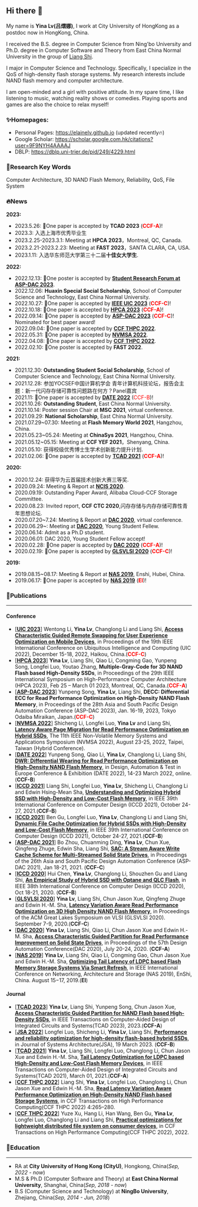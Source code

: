 ## Hi there 👋


<!--
**elainelv/elainelv** is a ✨ _special_ ✨ repository because its `README.md` (this file) appears on your GitHub profile.

Here are some ideas to get you started:

- 🔭 I’m currently working on ...
- 🌱 I’m currently learning ...
- 👯 I’m looking to collaborate on ...
- 🤔 I’m looking for help with ...
- 💬 Ask me about ...
- 📫 How to reach me: ...
- 😄 Pronouns: ...
- ⚡ Fun fact: ...
-->


My name is **Yina Lv(吕熠娜)**, I work at City University of HongKong as a postdoc now in HongKong, China.

I received the B.S. degree in Computer Science from Ning'bo University and Ph.D. degree in Computer Software and Theory from East China Normal University in the group of [Liang Shi](https://faculty.ecnu.edu.cn/_s16/sl2_13905/main.psp).

I major in Computer Science and Technology. Specifically, I specialize in the QoS of high-density flash storage systems.
My research interests include NAND flash memory and computer architecture.

I am open-minded and a girl with positive attitude. In my spare time, I like listening to music, watching reality shows or comedies. Playing sports and games are also the choice to relax myself!

### ✨Homepages:
- Personal Pages: https://elainelv.github.io (updated recently🔥)
- Google Scholar: https://scholar.google.com.hk/citations?user=9F9NYH4AAAAJ
- DBLP: https://dblp.uni-trier.de/pid/249/4229.html

### 🔭Research Key Words
Computer Architecture, 3D NAND Flash Memory, Reliability, QoS, File System

### **🔥News**
**2023:**
- 2023.5.26: 🎉One paper is accepted by **TCAD 2023** (<font color=#FF0000>**CCF-A**</font>)!
- 2023.3: 入选上海市优秀毕业生
- 2023.2.25-2023.3.1: Meeting at **HPCA 2023**，Montreal, QC, Canada.
- 2023.2.21-2023.2.23: Meeting at **FAST 2023**，SANTA CLARA, CA, USA.
- 2023.1.11: 入选华东师范大学第三十二届**十佳女大学生**.

**2022:**
- 2022.12.13: 🎉One poster is accepted by **[Student Research Forum at ASP-DAC 2023](https://www.aspdac.com/aspdac2023/student_forum/)**.
- 2022.12.06: **Huaxin Special Social Scholarship**, School of Computer Science and Technology, East China Normal University.
- 2022.10.27: 🎉One paper is accepted by **[IEEE UIC 2023](http://www.ieee-smart-world.org/2022/uic/ps.php)** (<font color=#FF0000>**CCF-C**</font>)!
- 2022.10.18: 🎉One paper is accepted by **[HPCA 2023](https://hpca-conf.org/2023/)** (<font color=#FF0000>**CCF-A**</font>)!
- 2022.09.14: 🎉One paper is accepted by **[ASP-DAC 2023](https://www.aspdac.com/aspdac2023/)** (<font color=#FF0000>**CCF-C**</font>)! Nominated for best paper award!
- 2022.09.04: 🎉One paper is accepted by **[CCF THPC 2022](https://www.springer.com/journal/42514)**.
- 2022.05.31: 🎉One paper is accepted by **[NVMSA 2022](https://nvmsa2022.github.io/)**.
- 2022.04.08: 🎉One paper is accepted by **[CCF THPC 2022](https://www.springer.com/journal/42514)**.
- 2022.02.10: 🎉One poster is accepted by **FAST 2022**.

**2021:**
- 2021.12.30: **Outstanding Student Social Scholarship**, School of Computer Science and Technology, East China Normal University.
- 2021.12.28: 参加YOCSEF中国计算机学会 青年计算机科技论坛，报告会主题：新一代闪存存储可靠性问题路在何方？Panel嘉宾
- 2021.11: 🎉One paper is accepted by **[DATE 2022](https://date22.date-conference.com/)** (<font color=#FF0000>CCF-B</font>)!
- 2021.10.26: **Outstanding Student**, East China Normal University.
- 2021.10.14: Poster session Chair at **MSC 2021**, virtual conference.
- 2021.09.29: **National Scholarship**, East China Normal University.
- 2021.07.29~07.30: Meeting at **Flash Memory World 2021**, Hangzhou, China.
- 2021.05.23~05.24: Meeting at **ChinaSys 2021**, Hangzhou, China.
- 2021.05.12~05.15: Meeting at **CCF YEF 2021**，Shenyang, China.
- 2021.05.10: 获得校级优秀博士生学术创新能力提升计划.
- 2021.02.06: 🎉One paper is accepted by **[TCAD 2021](https://ieeexplore.ieee.org/document/9365694/)** (<font color=#FF0000>**CCF-A**</font>)!

**2020:**
- 2020.12.24: 获得华为云首届技术创新大赛三等奖.
- 2020.09.24: Meeting & Report at **[NCIS 2020](https://ccfncis.github.io/ncis2020/)**.
- 2020.09.19: Outstanding Paper Award, Alibaba Cloud-CCF Storage Committee.
- 2020.08.23: Invited report, **CCF CTC 2020**,闪存存储与内存存储可靠性青年思想论坛.
- 2020.07.20~7.24: Meeting & Report at **[DAC 2020](https://www.dac.com/)**, virtual conference.
- 2020.06.29~: Meeting at **[DAC 2020](https://www.dac.com/)**, Young Student Fellew.
- 2020.06.14: Admit as a Ph.D student.
- 2020.06.01: DAC 2020, Young Student Fellow accept!
- 2020.02.28: 🎉One paper is accepted by **[DAC 2020](https://www.dac.com/)** (<font color=#FF0000>**CCF-A**</font>)! 
- 2020.02.19: 🎉One paper is accepted by **[GLSVLSI 2020](https://www.glsvlsi.org/archive/glsvlsi20/index.html)** (<font color=#FF0000>**CCF-C**</font>)! 

**2019:**
- 2019.08.15~08.17: Meeting & Report at **[NAS 2019](http://www.nas-conference.org/NAS-2019/)**, Enshi, Hubei, China.
- 2019.06.17: 🎉One paper is accepted by **[NAS 2019](http://www.nas-conference.org/NAS-2019/)** (<font color=#FF0000>**EI**</font>)!

### 🌱**Publications**
---

#### Conference
- [**[UIC 2023](http://www.ieee-smart-world.org/2022/uic/ps.php)**] Wentong Li, **Yina Lv**, Changlong Li and Liang Shi, **[Access Characteristic Guided Remote Swapping for User Experience Optimization on Mobile Devices]()**, in Proceedings of the 19th IEEE International Conference on Ubiquitous Intelligence and Computing (UIC 2022), December 15-18, 2022, Haikou, China.(<font color=#FF0000>**CCF-C**</font>)
- [**[HPCA 2023](https://hpca-conf.org/2023/)**] **Yina Lv**, Liang Shi, Qiao Li, Congming Gao, Yunpeng Song, Longfei Luo, Youtao Zhang, **Multiple-Gray-Code for 3D NAND Flash based High-Density SSDs**, in Proceedings of the 29th IEEE International Symposium on High-Performance Computer Architecture (HPCA 2023), Feb 25 – March 01 2023, Montreal, QC, Canada.(<font color=#FF0000>**CCF-A**</font>)
- [**[ASP-DAC 2023](https://www.aspdac.com/aspdac2023/)**] Yunpeng Song, **Yina Lv**, Liang Shi, **DECC: Differential ECC for Read Performance Optimization on High-Density NAND Flash Memory**, in Proceedings of the 28th Asia and South Pacific Design Automation Conference (ASP-DAC 2023), Jan. 16-19, 2023, Tokyo Odaiba Miraikan, Japan.(<font color=#FF0000>**CCF-C**</font>)
- [**[NVMSA 2022](https://nvmsa2022.github.io/)**] Shicheng Li, Longfei Luo, **Yina Lv** and Liang Shi, **[Latency Aware Page Migration for Read Performance Optimization on Hybrid SSDs](https://ieeexplore.ieee.org/document/9898553)**, The 11th IEEE Non-Volatile Memory Systems and Applications Symposium (NVMSA 2022), August 23-25, 2022, Taipei, Taiwan (Hybrid Conference).
- [**[DATE 2022](https://date22.date-conference.com/)**] Yunpeng Song, Qiao Li, **Yina Lv**, Changlong Li, Liang Shi, **[DWR: Differential Wearing for Read Performance Optimization on High-Density NAND Flash Memory](https://ieeexplore.ieee.org/document/9774738)**, in Design, Automation & Test in Europe Conference & Exhibition (DATE 2022), 14-23 March 2022, online.(**CCF-B**)
- [**[ICCD 2021](https://www.iccd-conf.com/Program_2021.html)**] Liang Shi, Longfei Luo, **Yina Lv**, Shicheng Li, Changlong Li and Edwin Hsing-Mean Sha, **[Understanding and Optimizing Hybrid SSD with High-Density and Low-Cost Flash Memory](https://ieeexplore.ieee.org/document/9643753)**, in IEEE 39th International Conference on Computer Design (ICCD 2021), October 24-27, 2021.(**CCF-B**)
- [**[ICCD 2021](https://www.iccd-conf.com/Program_2021.html)**] Ben Gu, Longfei Luo, **Yina Lv**, Changlong Li and Liang Shi, **[Dynamic File Cache Optimization for Hybrid SSDs with High-Density and Low-Cost Flash Memory](https://ieeexplore.ieee.org/abstract/document/9643721)**, in IEEE 39th International Conference on Computer Design (ICCD 2021), October 24-27, 2021.(**CCF-B**)
- [**[ASP-DAC 2021](http://www.aspdac.com/aspdac2021/)**] Bo Zhou, Chuanming Ding, **Yina Lv**, Chun Xue, Qingfeng Zhuge, Edwin Sha, Liang Shi, **[SAC: A Stream Aware Write Cache Scheme for Multi-Streamed Solid State Drives](https://dl.acm.org/doi/10.1145/3394885.3431520)**, in Proceedings of the 26th Asia and South Pacific Design Automation Conference (ASP-DAC 2021), Jan 18-21, 2021. (**CCF-C**)
- [**[ICCD 2020](https://www.iccd-conf.com/Program_2020.html)**] Hui Chen, **Yina Lv**, Changlong Li, Shouzhen Gu and Liang Shi, **[An Empirical Study of Hybrid SSD with Optane and QLC Flash](https://ieeexplore.ieee.org/document/9283520)**, in IEEE 38th International Conference on Computer Design (ICCD 2020), Oct 18-21, 2020. (**CCF-B**)
- [**[GLSVLSI 2020](https://www.glsvlsi.org/archive/glsvlsi20/index.html)**] **Yina Lv**, Liang Shi, Chun Jason Xue, Qingfeng Zhuge and Edwin H.-M. Sha, **[Latency Variation Aware Read Performance Optimization on 3D High Density NAND Flash Memory](https://dl.acm.org/doi/10.1145/3386263.3406953)**, in Proceedings of the ACM Great Lakes Symposium on VLSI (GLSVLSI 2020). September 7-9, 2020.(**CCF-C**)
- [**[DAC 2020](https://www.dac.com/)**] **Yina Lv**, Liang Shi, Qiao Li, Chun Jason Xue and Edwin H.-M. Sha, **[Access Characteristic Guided Partition for Read Performance Improvement on Solid State Drives](https://drive.google.com/file/d/1gTzHgntuthRlO_VCOQSyBEXFhbo9otAM/view?usp=sharing)**, in Proceedings of the 57th Design Automation Conference(DAC 2020), July 20-24, 2020. (**CCF-A**)
- [**[NAS 2019](http://www.nas-conference.org/NAS-2019/)**] **Yina Lv**, Liang Shi, Qiao Li, Congming Gao, Chun Jason Xue and Edwin H.-M. Sha, **[Optimizing Tail Latency of LDPC based Flash Memory Storage Systems Via Smart Refresh](https://ieeexplore.ieee.org/document/8834728)**, in IEEE International Conference on Networking, Architecture and Storage (NAS 2019), EnShi, China. August 15−17, 2019.(**EI**)

#### Journal
- [**[TCAD 2023](https://mc.manuscriptcentral.com/tcad)**] **Yina Lv**, Liang Shi, Yunpeng Song, Chun Jason Xue, **[Access Characteristic Guided Partition for NAND Flash based High-Density SSDs](https://ieeexplore.ieee.org/document/10142017)**, in IEEE Transactions on Computer-Aided Design of Integrated Circuits and Systems(TCAD 2023), 2023.(**CCF-A**)
- [**[JSA 2022]()**] Longfei Luo, Shicheng Li, **Yina Lv**, Liang Shi, **[Performance and reliability optimization for high-density flash-based hybrid SSDs](https://doi.org/10.1016/j.sysarc.2023.102830)**, in Journal of Systems Architecture(JSA), 19 March 2023. (**CCF-B**)
- [**[TCAD 2021](https://mc.manuscriptcentral.com/tcad)**] **Yina Lv**, Liang Shi, Longfei Luo, Changlong Li, Chun Jason Xue and Edwin H.-M. Sha, **[Tail Latency Optimization for LDPC based High-Density and Low-Cost Flash Memory Devices](https://ieeexplore.ieee.org/document/9365694/)**, in IEEE Transactions on Computer-Aided Design of Integrated Circuits and Systems(TCAD 2021), March 01, 2021.(**CCF-A**)
- [**[CCF THPC 2022](https://www.springer.com/journal/42514)**] Liang Shi, **Yina Lv**, Longfei Luo, Changlong Li, Chun Jason Xue and Edwin H.-M. Sha, **[Read Latency Variation Aware Performance Optimization on High-Density NAND Flash based Storage Systems](https://trebuchet.public.springernature.app/get_content/984f3efb-1241-40de-ae2a-542184827e6a)**, in CCF Transactions on High Performance Computing(CCF THPC 2022) 4:265–280.
- [**[CCF THPC 2022](https://www.springer.com/journal/42514)**] Yuze Xu, Hang Li, Han Wang, Ben Gu, **Yina Lv**, Longfei Luo, Changlong Li and Liang Shi, **[Practical optimizations for lightweight distributed file system on consumer devices](https://link.springer.com/content/pdf/10.1007/s42514-022-00132-w.pdf?pdf=button)**, in CCF Transactions on High Performance Computing(CCF THPC 2022), 2022.

### 🌱**Education**
---
- RA at **City University of Hong Kong (CityU)**, Hongkong, China(*Sep, 2022 - now*)
- M.S & Ph.D (Computer Software and Theory) at **East China Normal University**, Shanghai, China(*Sep, 2018 - now*)
- B.S (Computer Science and Technology) at **NingBo University**, Zhejiang, China(*Sep, 2014 - Jun, 2018*)
